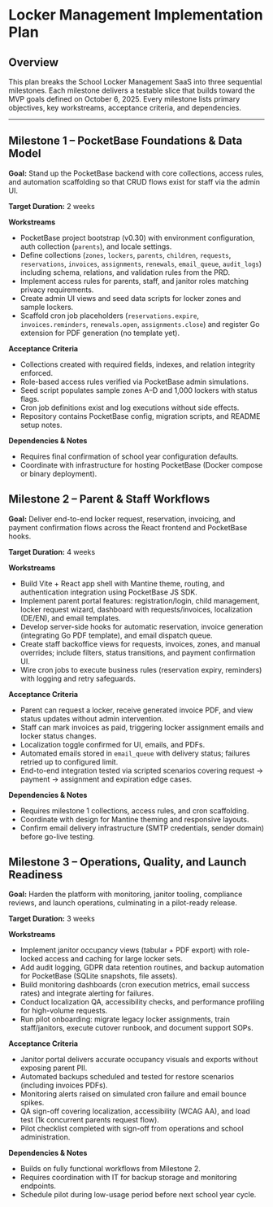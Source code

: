 # Locker Management Implementation Plan

## Overview
This plan breaks the School Locker Management SaaS into three sequential milestones. Each milestone delivers a testable slice that builds toward the MVP goals defined on October 6, 2025. Every milestone lists primary objectives, key workstreams, acceptance criteria, and dependencies.

---

## Milestone 1 – PocketBase Foundations & Data Model
**Goal:** Stand up the PocketBase backend with core collections, access rules, and automation scaffolding so that CRUD flows exist for staff via the admin UI.

**Target Duration:** 2 weeks

**Workstreams**
- PocketBase project bootstrap (v0.30) with environment configuration, auth collection (`parents`), and locale settings.
- Define collections (`zones`, `lockers`, `parents`, `children`, `requests`, `reservations`, `invoices`, `assignments`, `renewals`, `email_queue`, `audit_logs`) including schema, relations, and validation rules from the PRD.
- Implement access rules for parents, staff, and janitor roles matching privacy requirements.
- Create admin UI views and seed data scripts for locker zones and sample lockers.
- Scaffold cron job placeholders (`reservations.expire`, `invoices.reminders`, `renewals.open`, `assignments.close`) and register Go extension for PDF generation (no template yet).

**Acceptance Criteria**
- Collections created with required fields, indexes, and relation integrity enforced.
- Role-based access rules verified via PocketBase admin simulations.
- Seed script populates sample zones A–D and 1,000 lockers with status flags.
- Cron job definitions exist and log executions without side effects.
- Repository contains PocketBase config, migration scripts, and README setup notes.

**Dependencies & Notes**
- Requires final confirmation of school year configuration defaults.
- Coordinate with infrastructure for hosting PocketBase (Docker compose or binary deployment).

## Milestone 2 – Parent & Staff Workflows
**Goal:** Deliver end-to-end locker request, reservation, invoicing, and payment confirmation flows across the React frontend and PocketBase hooks.

**Target Duration:** 4 weeks

**Workstreams**
- Build Vite + React app shell with Mantine theme, routing, and authentication integration using PocketBase JS SDK.
- Implement parent portal features: registration/login, child management, locker request wizard, dashboard with requests/invoices, localization (DE/EN), and email templates.
- Develop server-side hooks for automatic reservation, invoice generation (integrating Go PDF template), and email dispatch queue.
- Create staff backoffice views for requests, invoices, zones, and manual overrides; include filters, status transitions, and payment confirmation UI.
- Wire cron jobs to execute business rules (reservation expiry, reminders) with logging and retry safeguards.

**Acceptance Criteria**
- Parent can request a locker, receive generated invoice PDF, and view status updates without admin intervention.
- Staff can mark invoices as paid, triggering locker assignment emails and locker status changes.
- Localization toggle confirmed for UI, emails, and PDFs.
- Automated emails stored in `email_queue` with delivery status; failures retried up to configured limit.
- End-to-end integration tested via scripted scenarios covering request → payment → assignment and expiration edge cases.

**Dependencies & Notes**
- Requires milestone 1 collections, access rules, and cron scaffolding.
- Coordinate with design for Mantine theming and responsive layouts.
- Confirm email delivery infrastructure (SMTP credentials, sender domain) before go-live testing.

## Milestone 3 – Operations, Quality, and Launch Readiness
**Goal:** Harden the platform with monitoring, janitor tooling, compliance reviews, and launch operations, culminating in a pilot-ready release.

**Target Duration:** 3 weeks

**Workstreams**
- Implement janitor occupancy views (tabular + PDF export) with role-locked access and caching for large locker sets.
- Add audit logging, GDPR data retention routines, and backup automation for PocketBase (SQLite snapshots, file assets).
- Build monitoring dashboards (cron execution metrics, email success rates) and integrate alerting for failures.
- Conduct localization QA, accessibility checks, and performance profiling for high-volume requests.
- Run pilot onboarding: migrate legacy locker assignments, train staff/janitors, execute cutover runbook, and document support SOPs.

**Acceptance Criteria**
- Janitor portal delivers accurate occupancy visuals and exports without exposing parent PII.
- Automated backups scheduled and tested for restore scenarios (including invoices PDFs).
- Monitoring alerts raised on simulated cron failure and email bounce spikes.
- QA sign-off covering localization, accessibility (WCAG AA), and load test (1k concurrent parents request flow).
- Pilot checklist completed with sign-off from operations and school administration.

**Dependencies & Notes**
- Builds on fully functional workflows from Milestone 2.
- Requires coordination with IT for backup storage and monitoring endpoints.
- Schedule pilot during low-usage period before next school year cycle.

